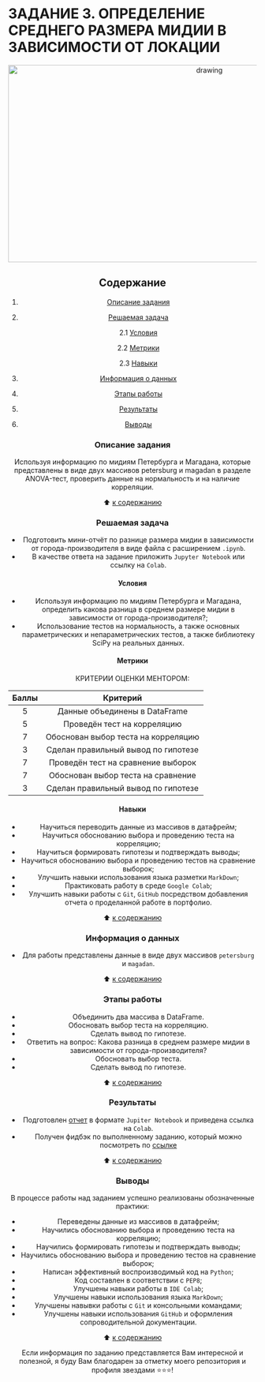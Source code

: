 # **ЗАДАНИЕ 3. ОПРЕДЕЛЕНИЕ СРЕДНЕГО РАЗМЕРА МИДИИ В ЗАВИСИМОСТИ ОТ ЛОКАЦИИ**

<center> <img src = https://avatars.mds.yandex.net/get-mpic/5209746/img_id1586294479904547936.jpeg/orig alt="drawing" style="width: 800px; height:400px;">

## **Содержание**

1. [Описание задания](https://github.com/Licharg/SkillFactory/blob/master/Tasks/Task_03_/README.md#Описание-задания)  
2. [Решаемая задача](https://github.com/Licharg/SkillFactory/blob/master/Tasks/Task_03_/README.md#Решаемая-задача)

    2.1 [Условия](https://github.com/Licharg/SkillFactory/blob/master/Tasks/Task_03_/README.md#Условия)

    2.2 [Метрики](https://github.com/Licharg/SkillFactory/blob/master/Tasks/Task_03_/README.md#Метрики)

    2.3 [Навыки](https://github.com/Licharg/SkillFactory/blob/master/Tasks/Task_03_/README.md#Навыки)

3. [Информация о данных](https://github.com/Licharg/SkillFactory/blob/master/Tasks/Task_03_/README.md#Информация-о-данных)  
4. [Этапы работы](https://github.com/Licharg/SkillFactory/blob/master/Tasks/Task_03_/README.md#Этапы-работы)  
5. [Результаты](https://github.com/Licharg/SkillFactory/blob/master/Tasks/Task_03_/README.md#Результаты)
6. [Выводы](https://github.com/Licharg/SkillFactory/blob/master/Tasks/Task_03_/README.md#Выводы)

### **Описание задания**

Используя информацию по мидиям Петербурга и Магадана, которые представлены в виде двух массивов petersburg и magadan в разделе ANOVA-тест, проверить данные на нормальность и на наличие корреляции.

:arrow_up: [к содержанию](https://github.com/Licharg/SkillFactory/blob/master/Tasks/Task_03_/README.md#Содержание)

### **Решаемая задача**

- Подготовить мини-отчёт по разнице размера мидии в зависимости от города-производителя в виде файла с расширением `.ipynb`.  
- В качестве ответа на задание приложить `Jupyter Notebook` или ссылку на `Colab`.

#### **Условия**

- Используя информацию по мидиям Петербурга и Магадана, определить какова разница в среднем размере мидии в зависимости от города-производителя?;
- Использование тестов на нормальность, а также основных параметрических и непараметрических тестов, а также библиотеку SciPy на реальных данных.

#### **Метрики**

КРИТЕРИИ ОЦЕНКИ МЕНТОРОМ:

|Баллы|Критерий|
|:---:|:---:|
|5|Данные объединены в DataFrame |
|5|Проведён тест на корреляцию|
|7|Обоснован выбор теста на корреляцию|
|3|Сделан правильный вывод по гипотезе|
|7|Проведён тест на сравнение выборок|
|7|Обоснован выбор теста на сравнение|
|3|Сделан правильный вывод по гипотезе|

#### **Навыки**

- Научиться переводить данные из массивов в датафрейм;
- Научиться обоснованию выбора и проведению теста на корреляцию;
- Научиться формировать гипотезы и подтверждать выводы;
- Научиться обоснованию выбора и проведению тестов на сравнение выборок;
- Улучшить навыки использования языка разметки `MarkDown`;
- Практиковать работу в среде `Google Colab`;
- Улучшить навыки работы с `Git`, `GitHub` посредством добавления отчета о проделанной работе в портфолио.

:arrow_up: [к содержанию](https://github.com/Licharg/SkillFactory/blob/master/Tasks/Task_03_/README.md#Содержание)

### **Информация о данных**

- Для работы представлены данные в виде двух массивов `petersburg` и `magadan`.
  
:arrow_up: [к содержанию](https://github.com/Licharg/SkillFactory/blob/master/Tasks/Task_03_/README.md#Содержание)

### **Этапы работы**

- Объединить два массива в DataFrame.
- Обосновать выбор теста на корреляцию.
- Сделать вывод по гипотезе.
- Ответить на вопрос: Какова разница в среднем размере мидии в зависимости от города-производителя?
- Обосновать выбор теста.
- Сделать вывод по гипотезе.

:arrow_up: [к содержанию](https://github.com/Licharg/SkillFactory/blob/master/Tasks/Task_03_/README.md#Содержание)

### **Результаты**

- Подготовлен [отчет](https://github.com/Licharg/SkillFactory/blob/master/Tasks/Task_03_/Task_03__Churn_for_Bank_Customers.ipynb) в формате `Jupiter Notebook` и приведена ссылка на `Colab`.
- Получен фидбэк по выполненному заданию, который можно посмотреть по [ссылке](https://disk.yandex.ru/i/LtrqsNJhGyP1Ew)

:arrow_up: [к содержанию](https://github.com/Licharg/SkillFactory/blob/master/Tasks/Task_03_/README.md#Содержание)

### **Выводы**

В процессе работы над заданием успешно реализованы обозначенные практики:

- Переведены данные из массивов в датафрейм;
- Научились обоснованию выбора и проведению теста на корреляцию;
- Научились формировать гипотезы и подтверждать выводы;
- Научились обоснованию выбора и проведению тестов на сравнение выборок;
- Написан эффективный воспроизводимый код на `Python`;
- Код составлен в соответствии с `PEP8`;
- Улучшены навыки работы в `IDE Colab`;
- Улучшены навыки использования языка `MarkDown`;
- Улучшены навывки работы с `Git` и консольными командами;
- Улучшены навыки использования `GitHub` и оформления сопроводительной документации.

:arrow_up: [к содержанию](https://github.com/Licharg/SkillFactory/blob/master/Tasks/Task_03_/README.md#Содержание)

Если информация по заданию представляется Вам интересной и полезной, я буду Вам благодарен за отметку моего репозитория и профиля звездами ⭐️⭐️⭐️!  
